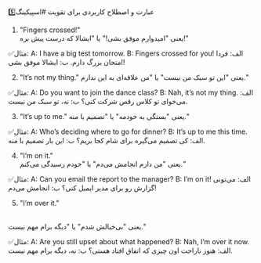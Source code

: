 5️⃣عبارت و اصطلاح کاربردی برای تقویت #اسپیکینگ 

1. "Fingers crossed!"<br>
یعنی "امیدوارم موفق بشی!" یا "ایشالا که درست پیش بره!"

✅مثال:
A: I have a big test tomorrow.
B: Fingers crossed for you!
الف: فردا امتحان بزرگ دارم.
ب: ایشالا موفق بشی!

2. "It’s not my thing."
یعنی "این تو سبک من نیست" یا "من علاقه‌ای به این ندارم."

✅مثال:
A: Do you want to join the dance class?
B: Nah, it’s not my thing.
الف: می‌خوای تو کلاس رقص شرکت کنی؟
ب: نه، تو سبک من نیست.


3. "It’s up to me."
یعنی "بستگی به خودمه" یا "تصمیم با منه."

✅مثال:
A: Who’s deciding where to go for dinner?
B: It’s up to me this time.
الف: کی تصمیم می‌گیره برای شام کجا بریم؟
ب: این بار تصمیم با منه.

4. "I’m on it."<br>
یعنی "من دارم انجامش می‌دم" یا "خودم رسیدگی می‌کنم."

✅مثال:
A: Can you email the report to the manager?
B: I’m on it!
الف: می‌تونی گزارش رو برای مدیر ایمیل کنی؟
ب: انجامش می‌دم!

5. "I’m over it."
<br>
یعنی "بی‌خیالش شدم" یا "دیگه برام مهم نیست."

✅مثال:
A: Are you still upset about what happened?
B: Nah, I’m over it now.
الف: هنوز ناراحت اون چیزی که اتفاق افتاد هستی؟
ب: نه، دیگه برام مهم نیست.


